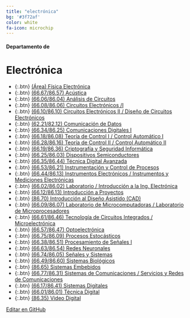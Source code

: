 ```yaml
---
title: "electrónica"
bg: '#3f72af'
color: white
fa-icon: microchip
---
```

#### Departamento de
# Electrónica

<!---
No poner los links de t.joinchat directamente,
>>>> NO USAR https://www.protectyourlinks.com/ <<<<
En lugar de https://t.me/joinchat/SaraSasasa-sa poner j/SaraSasasa-sa
-->

*  {:.btn} [(Área) Física Electrónica](j/EX0kbupFm840MjQx)
*  {:.btn} [(66.67/86.57) Acústica](j/+Bh-kVnDwqio3MDAx)
*  {:.btn} [(66.06/86.04) Análisis de Circuitos](j/Ogw12k3ExEvv8pONk4bHPQ)
*  {:.btn} [(66.08/86.06) Circuitos Electrónicos /I](j/IQ4_wU67D9F0e3ML6B2G7Q)
*  {:.btn} [(66.10/86.10) Circuitos Electrónicos II / Diseño de Circuitos Electrónicos](j/HNkuMsdEFXBmZDdh)
*  {:.btn} [(62.21/82.12) Comunicación de Datos](j/DMszTkN3VbX6jtzAv5QPHw)
*  {:.btn} [(66.34/86.25) Comunicaciones Digitales I](j/nzdJAi1lg1U1NDE5)
*  {:.btn} [(66.18/86.08) Teoría de Control I / Control Automático I](j/oFHww5Ny-5c0YTkx)
*  {:.btn} [(66.28/86.16) Teoría de Control II / Control Automático II](j/+cMoiSo-YqzBjNmIx)
*  {:.btn} [(66.19/86.36) Criptografía y Seguridad Informática](j/RtIFfhut_eS9uSPFcNf1Kw)
*  {:.btn} [(66.25/86.03) Dispositivos Semiconductores](j/DMszTlNF4hsAaoRpw3IVkg)
*  {:.btn} [(66.35/86.44) Técnica Digital Avanzada](j/+c91tHwYvRzAwNjVh)
*  {:.btn} [(66.53/86.21) Instrumentación y Control de Procesos](j/88sBvCJUOPE1YWIx)
*  {:.btn} [(66.44/86.13) Instrumentos Electrónicos / Instrumentos y Mediciones Electrónicas](j/eyXuTLSbje02NDgx)
*  {:.btn} [(66.02/86.02) Laboratorio / Introducción a la Ing. Electrónica](j/NONsfET3Mm5S7HXnPI4K3w)
*  {:.btn} [(66.12/86.13) Introducción a Proyectos](j/AIm8IgGYNNNjZTQx)
*  {:.btn} [(86.70) Introducción al Diseño Asistido (CAD)](j/_mJONSwsZtw2MDYx)
*  {:.btn} [(66.09/86.07) Laboratorio de Microcomputadoras / Laboratorio de Microprocesadores](j/DMszThlENqXmSQCkXMy2sA)
*  {:.btn} [(66.61/86.46) Tecnología de Circuitos Integrados / Microelectrónica](j/CkvBmqUZlCs0MTNh)
*  {:.btn} [(66.57/86.47) Optoelectrónica](j/XoeO_asHYVdmNzIx)
*  {:.btn} [(66.75/86.09) Procesos Estocásticos](j/xdqRmzXONsowMTYx)
*  {:.btn} [(66.38/86.51) Procesamiento de Señales I](j/BGf_lAGuveoxMDlh)
*  {:.btn} [(66.63/86.54) Redes Neuronales](j/BxPhQ8thIIA2MjVh)
*  {:.btn} [(66.74/86.05) Señales y Sistemas](j/DMszTk0T-76GU5PAZwraJw)
*  {:.btn} [(66.49/86.60) Sistemas Biológicos](j/mcQXlmp2mbJiY2Ix)
*  {:.btn} [(86.65) Sistemas Embebidos](j/1D6R2peJrpozNzVh)
*  {:.btn} [(66.77/86.31) Sistemas de Comunicaciones / Servicios y Redes de Comunicaciones](j/Bje_FbBY2JJmYjcx)
*  {:.btn} [(66.17/86.41) Sistemas Digitales](j/+ggypjvmAkjI1MmFh)
*  {:.btn} [(66.01/86.01) Técnica Digital](j/5AHHpHW0vmxkMGMx)
*  {:.btn} [(86.35) Video Digital](j/+gRMPlxYPtogwNzkx)

<span class="editongithub">
	<a href="{{site.github.repository_url}}/blob/master/{{page.path}}">
		<i class="fas fa-pen"></i> Editar en GitHub
	</a>
</span>
